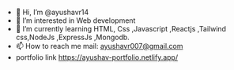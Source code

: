 - 👋 Hi, I’m @ayushavr14
- 👀 I’m interested in Web development 
- 🌱 I’m currently learning HTML, Css ,Javascript ,Reactjs ,Tailwind css,NodeJs ,ExpressJs ,Mongodb.
- 📫 How to reach me mail: ayushavr007@gmail.com
- portfolio link https://ayushav-portfolio.netlify.app/
